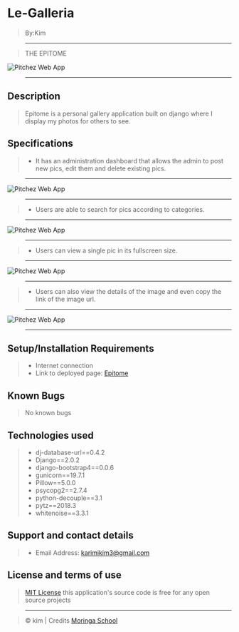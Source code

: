 # Le-Galleria

> By:Kim

> --------------------------------------------------------------------------------

> THE EPITOME

![Pitchez Web App](/static/imgs/home.png)

> --------------------------------------------------------------------------------

## Description

> Epitome is a personal gallery application built on django where I display my photos for others to see.

## Specifications
> - It has an administration dashboard that allows the admin to post new pics, edit them and delete existing pics.

> --------------------------------------------------------------------------------

![Pitchez Web App](/static/imgs/admin.png)


> --------------------------------------------------------------------------------

> - Users are able to search for pics according to categories.

> --------------------------------------------------------------------------------


![Pitchez Web App](/static/imgs/search.png)

> --------------------------------------------------------------------------------


> - Users can view a single pic in its fullscreen size.

> --------------------------------------------------------------------------------


![Pitchez Web App](/static/imgs/single.png)

> --------------------------------------------------------------------------------

> - Users can also view the details of the image and even copy the link of the image url.

> --------------------------------------------------------------------------------


![Pitchez Web App](/static/imgs/details.png)

> --------------------------------------------------------------------------------

## Setup/Installation Requirements

> - Internet connection
> - Link to deployed page: [Epitome](https://the-epitome.herokuapp.com/)

## Known Bugs

> No known bugs 

## Technologies used
> - dj-database-url==0.4.2
> - Django==2.0.2
> - django-bootstrap4==0.0.6
> - gunicorn==19.7.1
> - Pillow==5.0.0
> - psycopg2==2.7.4
> - python-decouple==3.1
> - pytz==2018.3
> - whitenoise==3.3.1

## Support and contact details


> - Email Address: karimikim3@gmail.com

## License and terms of use

> [MIT License](license) this application's source code is free for any open source projects

> --------------------------------------------------------------------------------

> © kim | Credits [Moringa School](https://moringaschool.com/)

